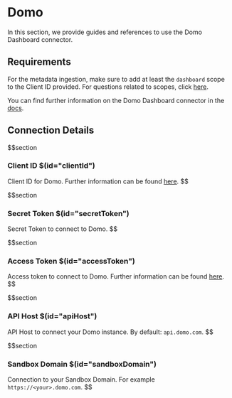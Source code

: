 # Domo

In this section, we provide guides and references to use the Domo Dashboard connector.

## Requirements

For the metadata ingestion, make sure to add at least the `dashboard` scope to the Client ID provided. For questions related to scopes, click [here](https://developer.domo.com/docs/authentication/quickstart-5).

You can find further information on the Domo Dashboard connector in the [docs](https://docs.open-metadata.org/connectors/dashboard/domo-dashboard).

## Connection Details

$$section
### Client ID $(id="clientId")

Client ID for Domo. Further information can be found [here](https://docs.open-metadata.org/connectors/database/domo-database/troubleshoot#how-to-find-clientid).
$$

$$section
### Secret Token $(id="secretToken")

Secret Token to connect to Domo.
$$

$$section
### Access Token $(id="accessToken")

Access token to connect to Domo. Further information can be found [here](https://docs.open-metadata.org/connectors/database/domo-database/troubleshoot#where-to-find-accesstoken).
$$

$$section
### API Host $(id="apiHost")

API Host to connect your Domo instance. By default: `api.domo.com`.
$$

$$section
### Sandbox Domain $(id="sandboxDomain")

Connection to your Sandbox Domain. For example `https://<your>.domo.com`.
$$
